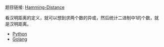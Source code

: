 题目链接: [Hamming-Distance](https://leetcode.com/problems/hamming-distance/description/)

看汉明距离的定义，就可以想到求两个数的异或，然后统计二进制中1的个数，就是汉明距离。

- [Python](https://github.com/Microndgt/Algorithm-In-Leetcode/blob/master/algorithm/Hamming-Distance/solution.py)
- [Golang](https://github.com/Microndgt/Algorithm-In-Leetcode/blob/master/algorithm/Hamming-Distance/solution.go)